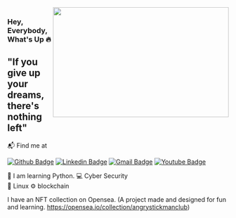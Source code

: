 <img src="https://media.giphy.com/media/3oEjHECc1GftirnHZm/giphy.gif" align="right" width="400" height="250">

### Hey, Everybody, What's Up :fire:

## "If you give up your dreams, there's nothing left"

📬 Find me at

<a href="https://github.com/Handblue"><img src="https://camo.githubusercontent.com/ed8820c462321001f7204d4c0b04bba3cfac56b716801235010137ac5a40dbca/68747470733a2f2f696d672e736869656c64732e696f2f62616467652f4769744875622d3130303030303f7374796c653d666f722d7468652d6261646765266c6f676f3d676974687562266c6f676f436f6c6f723d7768697465266c6f676f3d676974687562266c696e6b3d68747470733a2f2f6769746875622e636f6d2f61726461616b646572652f" alt="Github Badge" data-canonical-src="https://img.shields.io/badge/GitHub-100000?style=for-the-badge&amp;logo=github&amp;logoColor=white&amp;logo=github&amp;link=https://github.com/Handblue" style="max-width: 100%;"></a>
<a href="https://www.linkedin.com/in/hidayet-emir-yiğit/" rel="nofollow"><img src="https://camo.githubusercontent.com/c17fdc1d66f1939b79ef735c5726a68fb6b8c2ae7e0f5a4f036a8b937bd531f8/68747470733a2f2f696d672e736869656c64732e696f2f62616467652f4c696e6b6564496e2d3030373742353f7374796c653d666f722d7468652d6261646765266c6f676f3d6c696e6b6564696e266c6f676f436f6c6f723d7768697465266c696e6b3d68747470733a2f2f7777772e6c696e6b6564696e2e636f6d2f696e2f68656d616e74686b6f6c6c69706172612f" alt="Linkedin Badge" data-canonical-src="https://img.shields.io/badge/LinkedIn-0077B5?style=for-the-badge&amp;logo=linkedin&amp;logoColor=white&amp;link=[https://www.linkedin.com/in/hemanthkollipara/](https://www.linkedin.com/in/hidayet-emir-yiğit/)" style="max-width: 100%;"></a>
<a href="hidayetemiryigit@gmail.com"><img src="https://camo.githubusercontent.com/bed6accfec75df6f313754b2ca977ccf6a4283baf04eecef7d08603085917259/68747470733a2f2f696d672e736869656c64732e696f2f62616467652f476d61696c2d4431343833363f7374796c653d666f722d7468652d6261646765266c6f676f3d676d61696c266c6f676f436f6c6f723d7768697465266c696e6b3d61726461616b6465726540676d61696c2e636f6d" alt="Gmail Badge" data-canonical-src="https://img.shields.io/badge/Gmail-D14836?style=for-the-badge&amp;logo=gmail&amp;logoColor=white&amp;link=hidayetemiryigit@gmail.com" style="max-width: 100%;"></a>
<a href="https://www.youtube.com/channel/UCPN1FbcaizQGyb7Bfn7VY4g" rel="nofollow"><img src="https://camo.githubusercontent.com/f553a21109e37cdbb80d6f8038a148c9bd7bc45ae1e7fc602c16a41f0d8967b0/68747470733a2f2f696d672e736869656c64732e696f2f62616467652f596f75547562652d4646303030303f7374796c653d666f722d7468652d6261646765266c6f676f3d796f7574756265266c6f676f436f6c6f723d7768697465266c696e6b3d68747470733a2f2f7777772e796f75747562652e636f6d2f6368616e6e656c2f55434f4d4155454e33417850413871736f5a533239336667" alt="Youtube Badge" data-canonical-src="https://img.shields.io/badge/YouTube-FF0000?style=for-the-badge&amp;logo=youtube&amp;logoColor=white&amp;link=https://www.youtube.com/channel/UCPN1FbcaizQGyb7Bfn7VY4g" style="max-width: 100%;"></a>


🤔 I am learning Python.
💻 Cyber Security                                                          
🐧 Linux
⚙️ blockchain


I have an NFT collection on Opensea. (A project made and designed for fun and learning. https://opensea.io/collection/angrystickmanclub)


